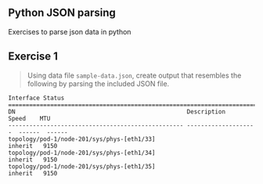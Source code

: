 ## Python JSON parsing

Exercises to parse json data in python

## Exercise 1
> Using data file `sample-data.json`, create output that resembles the following by parsing the included JSON file.

```
Interface Status
================================================================================
DN                                                 Description           Speed    MTU  
-------------------------------------------------- --------------------  ------  ------
topology/pod-1/node-201/sys/phys-[eth1/33]                              inherit   9150 
topology/pod-1/node-201/sys/phys-[eth1/34]                              inherit   9150 
topology/pod-1/node-201/sys/phys-[eth1/35]                              inherit   9150 